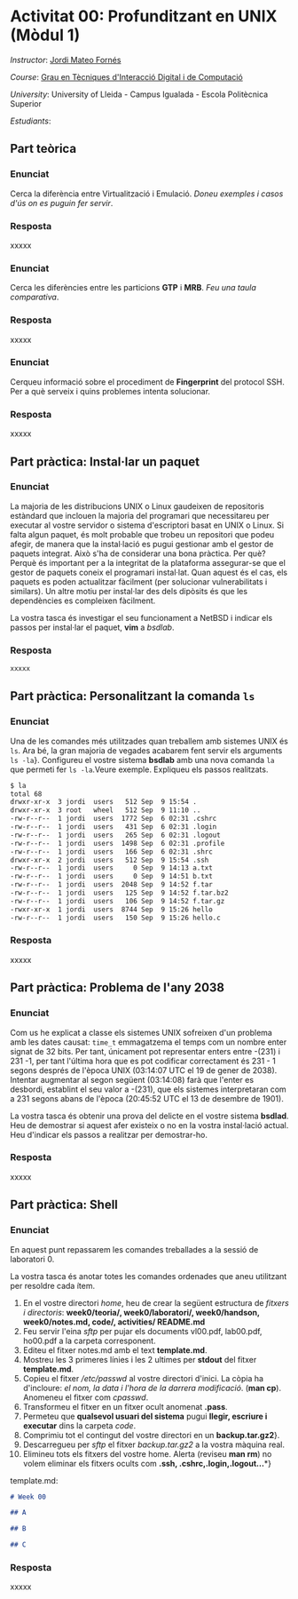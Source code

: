 # Activitat 00: Profunditzant en UNIX (Mòdul 1)

*Instructor*: [Jordi Mateo Fornés](http:jordimateofornes.com)

*Course*: [Grau en Tècniques d'Interacció Digital i de Computació](http://www.grauinteraccioicomputacio.udl.cat/ca/index.html)

*University*: University of Lleida - Campus Igualada - Escola Politècnica Superior

*Estudiants*: 

## Part teòrica

### Enunciat
Cerca la diferència entre Virtualització i Emulació. *Doneu exemples i casos d'ús on es puguin fer servir*.

### Resposta
xxxxx

### Enunciat
Cerca les diferències entre les particions **GTP** i **MRB**. *Feu una taula comparativa*.

### Resposta
xxxxx

### Enunciat
Cerqueu informació sobre el procediment de **Fingerprint** del protocol SSH. Per a què serveix i quins problemes intenta solucionar.

### Resposta
xxxxx

## Part pràctica: Instal·lar un paquet 

### Enunciat
La majoria de les distribucions UNIX o Linux gaudeixen de repositoris estàndard que inclouen la majoria del programari que necessitareu per executar al vostre servidor o sistema d'escriptori basat en UNIX o Linux. Si falta algun paquet, és molt probable que trobeu un repositori que podeu afegir, de manera que la instal·lació es pugui gestionar amb el gestor de paquets integrat. Això s'ha de considerar una bona pràctica. Per què? Perquè és important per a la integritat de la plataforma assegurar-se que el gestor de paquets coneix el programari instal·lat. Quan aquest és el cas, els paquets es poden actualitzar fàcilment (per solucionar vulnerabilitats i similars). Un altre motiu per instal·lar des dels dipòsits és que les dependències es compleixen fàcilment. 

La vostra tasca és investigar el seu funcionament a NetBSD i indicar els passos per instal·lar el paquet, **vim** a *bsdlab*. 

### Resposta

```sh
xxxxx
```


## Part pràctica: Personalitzant la comanda ```ls``` 

### Enunciat

Una de les comandes més utilitzades quan treballem amb sistemes UNIX és ```ls```. Ara bé, la gran majoria de vegades acabarem fent servir els arguments ```ls -la```}.
Configureu el vostre sistema **bsdlab** amb una nova comanda ```la``` que permeti fer ```ls -la```.Veure exemple. Expliqueu els passos realitzats.

```sh
$ la
total 68
drwxr-xr-x  3 jordi  users   512 Sep  9 15:54 .
drwxr-xr-x  3 root   wheel   512 Sep  9 11:10 ..
-rw-r--r--  1 jordi  users  1772 Sep  6 02:31 .cshrc
-rw-r--r--  1 jordi  users   431 Sep  6 02:31 .login
-rw-r--r--  1 jordi  users   265 Sep  6 02:31 .logout
-rw-r--r--  1 jordi  users  1498 Sep  6 02:31 .profile
-rw-r--r--  1 jordi  users   166 Sep  6 02:31 .shrc
drwxr-xr-x  2 jordi  users   512 Sep  9 15:54 .ssh
-rw-r--r--  1 jordi  users     0 Sep  9 14:13 a.txt
-rw-r--r--  1 jordi  users     0 Sep  9 14:51 b.txt
-rw-r--r--  1 jordi  users  2048 Sep  9 14:52 f.tar
-rw-r--r--  1 jordi  users   125 Sep  9 14:52 f.tar.bz2
-rw-r--r--  1 jordi  users   106 Sep  9 14:52 f.tar.gz
-rwxr-xr-x  1 jordi  users  8744 Sep  9 15:26 hello
-rw-r--r--  1 jordi  users   150 Sep  9 15:26 hello.c
```

### Resposta
xxxxx

## Part pràctica: Problema de l'any 2038 

### Enunciat
Com us he explicat a classe els sistemes UNIX sofreixen d'un problema amb les dates causat: ```time_t``` emmagatzema el temps com un nombre enter signat de 32 bits. Per tant, únicament pot representar enters entre -(231) i 231 -1, per tant l'última hora que es pot codificar correctament és 231 - 1 segons després de l'època UNIX (03:14:07 UTC el 19 de gener de 2038). Intentar augmentar al segon següent (03:14:08) farà que l'enter es desbordi, establint el seu valor a -(231), que els sistemes interpretaran com a 231 segons abans de l'època (20:45:52 UTC el 13 de desembre de 1901).

La vostra tasca és obtenir una prova del delicte en el vostre sistema **bsdlad**. Heu de demostrar si aquest afer existeix o no en la vostra instal·lació actual. Heu d'indicar els passos a realitzar per demostrar-ho.

### Resposta
xxxxx

## Part pràctica: Shell 

### Enunciat

En aquest punt repassarem les comandes treballades a la sessió de laboratori 0. 

La vostra tasca és anotar totes les comandes ordenades que aneu utilitzant per resoldre cada ítem.

1. En el vostre directori *home*, heu de crear la següent estructura de *fitxers i directoris*: **week0/teoria/, week0/laboratori/, week0/handson, week0/notes.md, code/, activities/ README.md**
2. Feu servir l'eina *sftp* per pujar els documents vl00.pdf, lab00.pdf, ho00.pdf a la carpeta corresponent.
3. Editeu el fitxer notes.md amb el text **template.md**.
4. Mostreu les 3 primeres línies i les 2 ultimes per **stdout** del fitxer **template.md**.
5. Copieu el fitxer */etc/passwd* al vostre directori d'inici. La còpia ha d'incloure: *el nom, la data i l'hora de la darrera modificació*. (**man cp**). Anomeneu el fitxer com *cpasswd*.
6. Transformeu el fitxer en un fitxer ocult anomenat **.pass**.
7. Permeteu que **qualsevol usuari del sistema** pugui **llegir, escriure i executar** dins la carpeta *code*.
8. Comprimiu tot el contingut del vostre directori en un **backup.tar.gz2**}.
9. Descarregueu per *sftp* el fitxer *backup.tar.gz2* a la vostra màquina real.
10. Elimineu tots els fitxers del vostre home. Alerta (reviseu **man rm**) no volem eliminar els fitxers ocults com  **.ssh, .cshrc,.login,.logout...***}

template.md:
```md
# Week 00

## A

## B

## C
```

### Resposta
xxxxx
